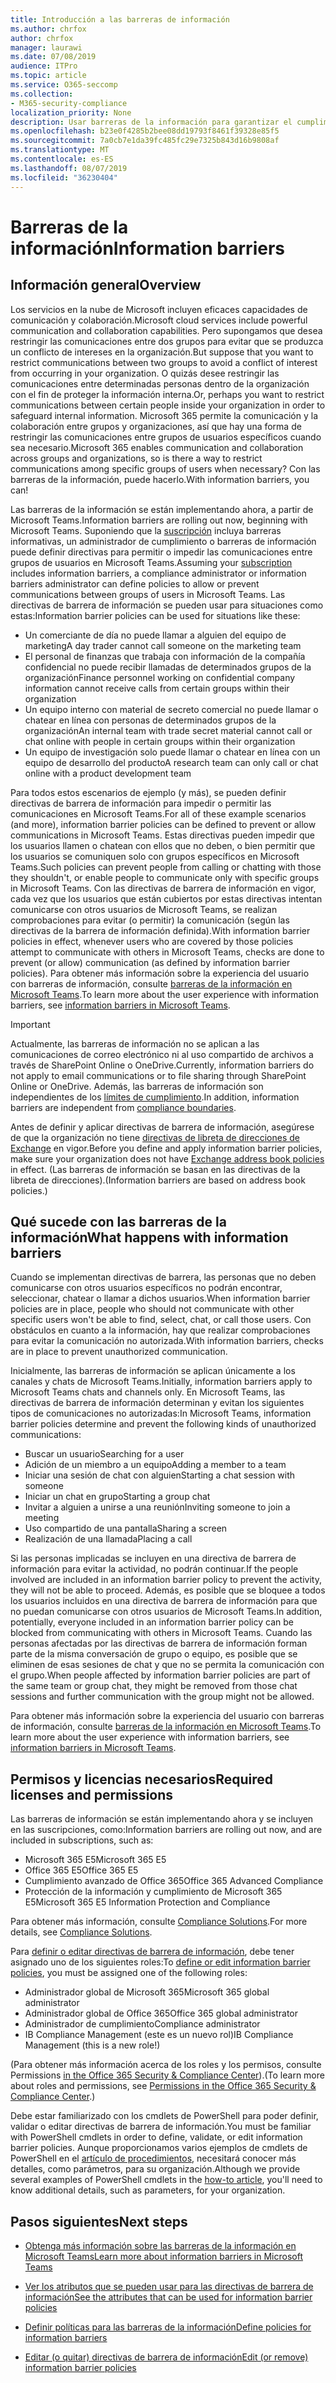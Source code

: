 ```yaml
---
title: Introducción a las barreras de información
ms.author: chrfox
author: chrfox
manager: laurawi
ms.date: 07/08/2019
audience: ITPro
ms.topic: article
ms.service: O365-seccomp
ms.collection:
- M365-security-compliance
localization_priority: None
description: Usar barreras de la información para garantizar el cumplimiento de la comunicación mediante Microsoft Teams en su organización.
ms.openlocfilehash: b23e0f4285b2bee08dd19793f8461f39328e85f5
ms.sourcegitcommit: 7a0cb7e1da39fc485fc29e7325b843d16b9808af
ms.translationtype: MT
ms.contentlocale: es-ES
ms.lasthandoff: 08/07/2019
ms.locfileid: "36230404"
---
```

# <a name="information-barriers"></a><span data-ttu-id="a56f2-103">Barreras de la información</span><span class="sxs-lookup"><span data-stu-id="a56f2-103">Information barriers</span></span>

## <a name="overview"></a><span data-ttu-id="a56f2-104">Información general</span><span class="sxs-lookup"><span data-stu-id="a56f2-104">Overview</span></span>

<span data-ttu-id="a56f2-105">Los servicios en la nube de Microsoft incluyen eficaces capacidades de comunicación y colaboración.</span><span class="sxs-lookup"><span data-stu-id="a56f2-105">Microsoft cloud services include powerful communication and collaboration capabilities.</span></span> <span data-ttu-id="a56f2-106">Pero supongamos que desea restringir las comunicaciones entre dos grupos para evitar que se produzca un conflicto de intereses en la organización.</span><span class="sxs-lookup"><span data-stu-id="a56f2-106">But suppose that you want to restrict communications between two groups to avoid a conflict of interest from occurring in your organization.</span></span> <span data-ttu-id="a56f2-107">O quizás desee restringir las comunicaciones entre determinadas personas dentro de la organización con el fin de proteger la información interna.</span><span class="sxs-lookup"><span data-stu-id="a56f2-107">Or, perhaps you want to restrict communications between certain people inside your organization in order to safeguard internal information.</span></span> <span data-ttu-id="a56f2-108">Microsoft 365 permite la comunicación y la colaboración entre grupos y organizaciones, así que hay una forma de restringir las comunicaciones entre grupos de usuarios específicos cuando sea necesario.</span><span class="sxs-lookup"><span data-stu-id="a56f2-108">Microsoft 365 enables communication and collaboration across groups and organizations, so is there a way to restrict communications among specific groups of users when necessary?</span></span> <span data-ttu-id="a56f2-109">Con las barreras de la información, puede hacerlo.</span><span class="sxs-lookup"><span data-stu-id="a56f2-109">With information barriers, you can!</span></span> 

<span data-ttu-id="a56f2-110">Las barreras de la información se están implementando ahora, a partir de Microsoft Teams.</span><span class="sxs-lookup"><span data-stu-id="a56f2-110">Information barriers are rolling out now, beginning with Microsoft Teams.</span></span> <span data-ttu-id="a56f2-111">Suponiendo que la [suscripción](#required-licenses-and-permissions) incluya barreras informativas, un administrador de cumplimiento o barreras de información puede definir directivas para permitir o impedir las comunicaciones entre grupos de usuarios en Microsoft Teams.</span><span class="sxs-lookup"><span data-stu-id="a56f2-111">Assuming your [subscription](#required-licenses-and-permissions) includes information barriers, a compliance administrator or information barriers administrator can define policies to allow or prevent communications between groups of users in Microsoft Teams.</span></span> <span data-ttu-id="a56f2-112">Las directivas de barrera de información se pueden usar para situaciones como estas:</span><span class="sxs-lookup"><span data-stu-id="a56f2-112">Information barrier policies can be used for situations like these:</span></span>

- <span data-ttu-id="a56f2-113">Un comerciante de día no puede llamar a alguien del equipo de marketing</span><span class="sxs-lookup"><span data-stu-id="a56f2-113">A day trader cannot call someone on the marketing team</span></span>
- <span data-ttu-id="a56f2-114">El personal de finanzas que trabaja con información de la compañía confidencial no puede recibir llamadas de determinados grupos de la organización</span><span class="sxs-lookup"><span data-stu-id="a56f2-114">Finance personnel working on confidential company information cannot receive calls from certain groups within their organization</span></span>
- <span data-ttu-id="a56f2-115">Un equipo interno con material de secreto comercial no puede llamar o chatear en línea con personas de determinados grupos de la organización</span><span class="sxs-lookup"><span data-stu-id="a56f2-115">An internal team with trade secret material cannot call or chat online with people in certain groups within their organization</span></span>
- <span data-ttu-id="a56f2-116">Un equipo de investigación solo puede llamar o chatear en línea con un equipo de desarrollo del producto</span><span class="sxs-lookup"><span data-stu-id="a56f2-116">A research team can only call or chat online with a product development team</span></span>

<span data-ttu-id="a56f2-117">Para todos estos escenarios de ejemplo (y más), se pueden definir directivas de barrera de información para impedir o permitir las comunicaciones en Microsoft Teams.</span><span class="sxs-lookup"><span data-stu-id="a56f2-117">For all of these example scenarios (and more), information barrier policies can be defined to prevent or allow communications in Microsoft Teams.</span></span> <span data-ttu-id="a56f2-118">Estas directivas pueden impedir que los usuarios llamen o chatean con ellos que no deben, o bien permitir que los usuarios se comuniquen solo con grupos específicos en Microsoft Teams.</span><span class="sxs-lookup"><span data-stu-id="a56f2-118">Such policies can prevent people from calling or chatting with those they shouldn't, or enable people to communicate only with specific groups in Microsoft Teams.</span></span> <span data-ttu-id="a56f2-119">Con las directivas de barrera de información en vigor, cada vez que los usuarios que están cubiertos por estas directivas intentan comunicarse con otros usuarios de Microsoft Teams, se realizan comprobaciones para evitar (o permitir) la comunicación (según las directivas de la barrera de información definida).</span><span class="sxs-lookup"><span data-stu-id="a56f2-119">With information barrier policies in effect, whenever users who are covered by those policies attempt to communicate with others in Microsoft Teams, checks are done to prevent (or allow) communication (as defined by information barrier policies).</span></span> <span data-ttu-id="a56f2-120">Para obtener más información sobre la experiencia del usuario con barreras de información, consulte [barreras de la información en Microsoft Teams](https://docs.microsoft.com/MicrosoftTeams/information-barriers-in-teams).</span><span class="sxs-lookup"><span data-stu-id="a56f2-120">To learn more about the user experience with information barriers, see [information barriers in Microsoft Teams](https://docs.microsoft.com/MicrosoftTeams/information-barriers-in-teams).</span></span>

> [!IMPORTANT]
> <span data-ttu-id="a56f2-121">Actualmente, las barreras de información no se aplican a las comunicaciones de correo electrónico ni al uso compartido de archivos a través de SharePoint Online o OneDrive.</span><span class="sxs-lookup"><span data-stu-id="a56f2-121">Currently, information barriers do not apply to email communications or to file sharing through SharePoint Online or OneDrive.</span></span> <span data-ttu-id="a56f2-122">Además, las barreras de información son independientes de los [límites de cumplimiento](set-up-compliance-boundaries.md).</span><span class="sxs-lookup"><span data-stu-id="a56f2-122">In addition, information barriers are independent from [compliance boundaries](set-up-compliance-boundaries.md).</span></span><p><span data-ttu-id="a56f2-123">Antes de definir y aplicar directivas de barrera de información, asegúrese de que la organización no tiene [directivas de libreta de direcciones de Exchange](https://docs.microsoft.com/en-us/exchange/address-books/address-book-policies/address-book-policies) en vigor.</span><span class="sxs-lookup"><span data-stu-id="a56f2-123">Before you define and apply information barrier policies, make sure your organization does not have [Exchange address book policies](https://docs.microsoft.com/en-us/exchange/address-books/address-book-policies/address-book-policies) in effect.</span></span> <span data-ttu-id="a56f2-124">(Las barreras de información se basan en las directivas de la libreta de direcciones).</span><span class="sxs-lookup"><span data-stu-id="a56f2-124">(Information barriers are based on address book policies.)</span></span> 

## <a name="what-happens-with-information-barriers"></a><span data-ttu-id="a56f2-125">Qué sucede con las barreras de la información</span><span class="sxs-lookup"><span data-stu-id="a56f2-125">What happens with information barriers</span></span>

<span data-ttu-id="a56f2-126">Cuando se implementan directivas de barrera, las personas que no deben comunicarse con otros usuarios específicos no podrán encontrar, seleccionar, chatear o llamar a dichos usuarios.</span><span class="sxs-lookup"><span data-stu-id="a56f2-126">When information barrier policies are in place, people who should not communicate with other specific users won't be able to find, select, chat, or call those users.</span></span> <span data-ttu-id="a56f2-127">Con obstáculos en cuanto a la información, hay que realizar comprobaciones para evitar la comunicación no autorizada.</span><span class="sxs-lookup"><span data-stu-id="a56f2-127">With information barriers, checks are in place to prevent unauthorized communication.</span></span>

<span data-ttu-id="a56f2-128">Inicialmente, las barreras de información se aplican únicamente a los canales y chats de Microsoft Teams.</span><span class="sxs-lookup"><span data-stu-id="a56f2-128">Initially, information barriers apply to Microsoft Teams chats and channels only.</span></span> <span data-ttu-id="a56f2-129">En Microsoft Teams, las directivas de barrera de información determinan y evitan los siguientes tipos de comunicaciones no autorizadas:</span><span class="sxs-lookup"><span data-stu-id="a56f2-129">In Microsoft Teams, information barrier policies determine and prevent the following kinds of unauthorized communications:</span></span>
- <span data-ttu-id="a56f2-130">Buscar un usuario</span><span class="sxs-lookup"><span data-stu-id="a56f2-130">Searching for a user</span></span>
- <span data-ttu-id="a56f2-131">Adición de un miembro a un equipo</span><span class="sxs-lookup"><span data-stu-id="a56f2-131">Adding a member to a team</span></span>
- <span data-ttu-id="a56f2-132">Iniciar una sesión de chat con alguien</span><span class="sxs-lookup"><span data-stu-id="a56f2-132">Starting a chat session with someone</span></span>
- <span data-ttu-id="a56f2-133">Iniciar un chat en grupo</span><span class="sxs-lookup"><span data-stu-id="a56f2-133">Starting a group chat</span></span>
- <span data-ttu-id="a56f2-134">Invitar a alguien a unirse a una reunión</span><span class="sxs-lookup"><span data-stu-id="a56f2-134">Inviting someone to join a meeting</span></span>
- <span data-ttu-id="a56f2-135">Uso compartido de una pantalla</span><span class="sxs-lookup"><span data-stu-id="a56f2-135">Sharing a screen</span></span>
- <span data-ttu-id="a56f2-136">Realización de una llamada</span><span class="sxs-lookup"><span data-stu-id="a56f2-136">Placing a call</span></span> 

<span data-ttu-id="a56f2-137">Si las personas implicadas se incluyen en una directiva de barrera de información para evitar la actividad, no podrán continuar.</span><span class="sxs-lookup"><span data-stu-id="a56f2-137">If the people involved are included in an information barrier policy to prevent the activity, they will not be able to proceed.</span></span> <span data-ttu-id="a56f2-138">Además, es posible que se bloquee a todos los usuarios incluidos en una directiva de barrera de información para que no puedan comunicarse con otros usuarios de Microsoft Teams.</span><span class="sxs-lookup"><span data-stu-id="a56f2-138">In addition, potentially, everyone included in an information barrier policy can be blocked from communicating with others in Microsoft Teams.</span></span> <span data-ttu-id="a56f2-139">Cuando las personas afectadas por las directivas de barrera de información forman parte de la misma conversación de grupo o equipo, es posible que se eliminen de esas sesiones de chat y que no se permita la comunicación con el grupo.</span><span class="sxs-lookup"><span data-stu-id="a56f2-139">When people affected by information barrier policies are part of the same team or group chat, they might be removed from those chat sessions and further communication with the group might not be allowed.</span></span>

<span data-ttu-id="a56f2-140">Para obtener más información sobre la experiencia del usuario con barreras de información, consulte [barreras de la información en Microsoft Teams](https://docs.microsoft.com/MicrosoftTeams/information-barriers-in-teams).</span><span class="sxs-lookup"><span data-stu-id="a56f2-140">To learn more about the user experience with information barriers, see [information barriers in Microsoft Teams](https://docs.microsoft.com/MicrosoftTeams/information-barriers-in-teams).</span></span>

## <a name="required-licenses-and-permissions"></a><span data-ttu-id="a56f2-141">Permisos y licencias necesarios</span><span class="sxs-lookup"><span data-stu-id="a56f2-141">Required licenses and permissions</span></span>

<span data-ttu-id="a56f2-142">Las barreras de información se están implementando ahora y se incluyen en las suscripciones, como:</span><span class="sxs-lookup"><span data-stu-id="a56f2-142">Information barriers are rolling out now, and are included in subscriptions, such as:</span></span>

- <span data-ttu-id="a56f2-143">Microsoft 365 E5</span><span class="sxs-lookup"><span data-stu-id="a56f2-143">Microsoft 365 E5</span></span>
- <span data-ttu-id="a56f2-144">Office 365 E5</span><span class="sxs-lookup"><span data-stu-id="a56f2-144">Office 365 E5</span></span>
- <span data-ttu-id="a56f2-145">Cumplimiento avanzado de Office 365</span><span class="sxs-lookup"><span data-stu-id="a56f2-145">Office 365 Advanced Compliance</span></span>
- <span data-ttu-id="a56f2-146">Protección de la información y cumplimiento de Microsoft 365 E5</span><span class="sxs-lookup"><span data-stu-id="a56f2-146">Microsoft 365 E5 Information Protection and Compliance</span></span>

<span data-ttu-id="a56f2-147">Para obtener más información, consulte [Compliance Solutions](https://products.office.com/business/security-and-compliance/compliance-solutions).</span><span class="sxs-lookup"><span data-stu-id="a56f2-147">For more details, see [Compliance Solutions](https://products.office.com/business/security-and-compliance/compliance-solutions).</span></span>

<span data-ttu-id="a56f2-148">Para [definir o editar directivas de barrera de información](information-barriers-policies.md), debe tener asignado uno de los siguientes roles:</span><span class="sxs-lookup"><span data-stu-id="a56f2-148">To [define or edit information barrier policies](information-barriers-policies.md), you must be assigned one of the following roles:</span></span>

- <span data-ttu-id="a56f2-149">Administrador global de Microsoft 365</span><span class="sxs-lookup"><span data-stu-id="a56f2-149">Microsoft 365 global administrator</span></span>
- <span data-ttu-id="a56f2-150">Administrador global de Office 365</span><span class="sxs-lookup"><span data-stu-id="a56f2-150">Office 365 global administrator</span></span>
- <span data-ttu-id="a56f2-151">Administrador de cumplimiento</span><span class="sxs-lookup"><span data-stu-id="a56f2-151">Compliance administrator</span></span>
- <span data-ttu-id="a56f2-152">IB Compliance Management (este es un nuevo rol)</span><span class="sxs-lookup"><span data-stu-id="a56f2-152">IB Compliance Management (this is a new role!)</span></span>

<span data-ttu-id="a56f2-153">(Para obtener más información acerca de los roles y los permisos, consulte Permissions [in the Office 365 Security & Compliance Center](permissions-in-the-security-and-compliance-center.md)).</span><span class="sxs-lookup"><span data-stu-id="a56f2-153">(To learn more about roles and permissions, see [Permissions in the Office 365 Security & Compliance Center](permissions-in-the-security-and-compliance-center.md).)</span></span>

<span data-ttu-id="a56f2-154">Debe estar familiarizado con los cmdlets de PowerShell para poder definir, validar o editar directivas de barrera de información.</span><span class="sxs-lookup"><span data-stu-id="a56f2-154">You must be familiar with PowerShell cmdlets in order to define, validate, or edit information barrier policies.</span></span> <span data-ttu-id="a56f2-155">Aunque proporcionamos varios ejemplos de cmdlets de PowerShell en el [artículo de procedimientos](information-barriers-policies.md), necesitará conocer más detalles, como parámetros, para su organización.</span><span class="sxs-lookup"><span data-stu-id="a56f2-155">Although we provide several examples of PowerShell cmdlets in the [how-to article](information-barriers-policies.md), you'll need to know additional details, such as parameters, for your organization.</span></span>

## <a name="next-steps"></a><span data-ttu-id="a56f2-156">Pasos siguientes</span><span class="sxs-lookup"><span data-stu-id="a56f2-156">Next steps</span></span>

- [<span data-ttu-id="a56f2-157">Obtenga más información sobre las barreras de la información en Microsoft Teams</span><span class="sxs-lookup"><span data-stu-id="a56f2-157">Learn more about information barriers in Microsoft Teams</span></span>](https://docs.microsoft.com/MicrosoftTeams/information-barriers-in-teams)

- [<span data-ttu-id="a56f2-158">Ver los atributos que se pueden usar para las directivas de barrera de información</span><span class="sxs-lookup"><span data-stu-id="a56f2-158">See the attributes that can be used for information barrier policies</span></span>](information-barriers-attributes.md)

- [<span data-ttu-id="a56f2-159">Definir políticas para las barreras de la información</span><span class="sxs-lookup"><span data-stu-id="a56f2-159">Define policies for information barriers</span></span>](information-barriers-policies.md)

- [<span data-ttu-id="a56f2-160">Editar (o quitar) directivas de barrera de información</span><span class="sxs-lookup"><span data-stu-id="a56f2-160">Edit (or remove) information barrier policies</span></span>](information-barriers-edit-segments-policies.md.md) 

